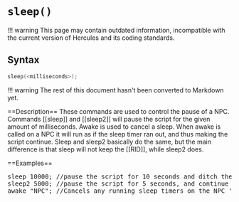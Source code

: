 # `sleep()`

!!! warning
	This page may contain outdated information, incompatible with the current version of Hercules and its coding standards.

## Syntax

```c
sleep(<milliseconds>);
```

!!! warning
	The rest of this document hasn't been converted to Markdown yet.

==Description==
These commands are used to control the pause of a NPC.
Commands [[sleep]] and [[sleep2]] will pause the script for the given amount of milliseconds.
Awake is used to cancel a sleep. When awake is called on a NPC it will run as
if the sleep timer ran out, and thus making the script continue. Sleep and sleep2
basically do the same, but the main difference is that sleep will not keep the [[RID]],
while sleep2 does.

==Examples==
<pre>
sleep 10000; //pause the script for 10 seconds and ditch the RID (so no player is attached anymore)
sleep2 5000; //pause the script for 5 seconds, and continue with the RID attached.
awake "NPC"; //Cancels any running sleep timers on the NPC 'NPC'.
</pre>
